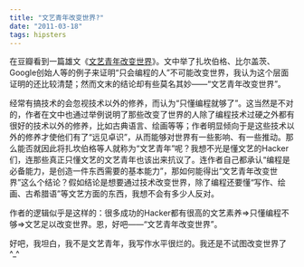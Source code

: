 ```yaml
---
title: "文艺青年改变世界?"
date: "2011-03-18"
tags: hipsters
---
```


在豆瓣看到一篇雄文《[文艺青年改变世界](https://www.douban.com/note/140460361/)》。文中举了扎坎伯格、比尔盖茨、Google创始人等的例子来证明“只会编程的人”不可能改变世界，我认为这个层面证明的还比较清楚；然而文末的结论却有些莫名其妙——“文艺青年改变世界”。

经常有搞技术的会忽视技术以外的修养，而认为“只懂编程就够了”。这当然是不对的，作者在文中也通过举例说明了那些改变了世界的人除了编程技术过硬之外都有很好的技术以外的修养，比如古典语言、绘画等等；作者明显倾向于是这些技术以外的修养才使他们有了“远见卓识”，从而能够对世界有一些影响、有一些推动。那么能否就因此将扎坎伯格等人就称为“文艺青年”呢？我想不光是懂文艺的Hacker们，连那些真正只懂文艺的文艺青年也该出来抗议了。连作者自己都承认“编程是必备能力，是创造一件东西需要的基本能力”，那如何能得出“文艺青年改变世界”这么个结论？假如结论是想要通过技术改变世界，除了编程还要懂“写作、绘画、古希腊语”等文艺方面的东西，我想不会有多少人反对。

作者的逻辑似乎是这样的：很多成功的Hacker都有很高的文艺素养=>只懂编程不够=>文艺足以改变世界。恩，好吧——“文艺青年改变世界”。

好吧，我坦白，我不是文艺青年，我写作水平很烂的。我还是不试图改变世界了^\_^
